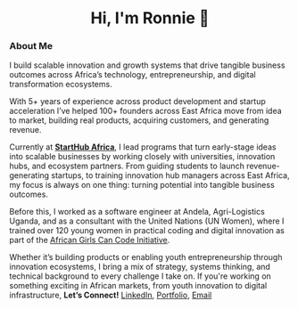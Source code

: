 <h1 align="center">Hi, I'm Ronnie 👋</h1>

### About Me

I build scalable innovation and growth systems that drive tangible business outcomes across Africa’s technology, entrepreneurship, and digital transformation ecosystems.

With 5+ years of experience across product development and startup acceleration I’ve helped 100+ founders across East Africa move from idea to market, building real products, acquiring customers, and generating revenue.

Currently at **[StartHub Africa](https://starthubafrica.org/)**, I lead programs that turn early-stage ideas into scalable businesses by working closely with universities, innovation hubs, and ecosystem partners. From guiding students to launch revenue-generating startups, to training innovation hub managers across East Africa, my focus is always on one thing: turning potential into tangible business outcomes. 

Before this, I worked as a software engineer at Andela, Agri-Logistics Uganda, and as a consultant with the United Nations (UN Women), where I trained over 120 young women in practical coding and digital innovation as part of the [African Girls Can Code Initiative](https://www.youtube.com/watch?v=Z_YCW32Up7o).

Whether it’s building products or enabling youth entrepreneurship through innovation ecosystems, I bring a mix of strategy, systems thinking, and technical background to every challenge I take on. If you're working on something exciting in African markets, from youth innovation to digital infrastructure, **Let’s Connect!** [LinkedIn](https://www.linkedin.com/in/ronnie-lutaro-b73240aa/), [Portfolio](https://ronnielutaro.com), [Email](mailto:ronnielutaro@outlook.com)
